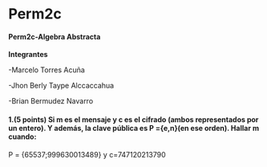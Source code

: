 # Perm2c
####  Perm2c-Algebra Abstracta

**Integrantes**

-Marcelo Torres Acuña

-Jhon Berly Taype Alccaccahua 

-Brian Bermudez Navarro

#### 1.(5 points) Si m es el mensaje y c es el cifrado (ambos representados por un entero). Y además, la clave pública es P ={e,n}(en ese orden). Hallar m cuando:

P = {65537;999630013489} y c=747120213790
    

